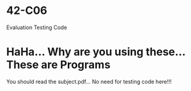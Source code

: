 # 42-C06
Evaluation Testing Code
# HaHa... Why are you using these... These are Programs
You should read the subject.pdf...  No need for testing code here!!!

